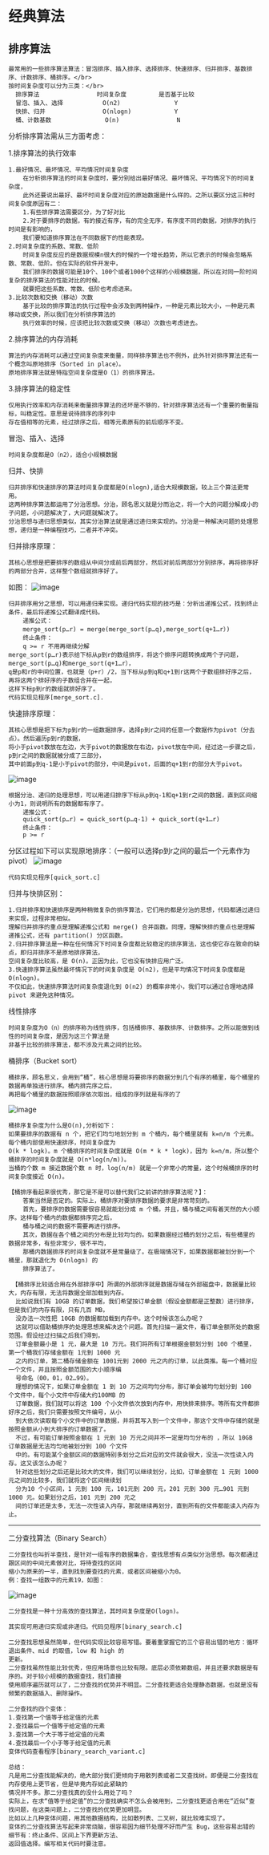 # 经典算法
## 排序算法
    最常用的一些排序算法算法：冒泡排序、插入排序、选择排序、快速排序、归并排序、基数排序、计数排序、桶排序。</br>
    按时间复杂度可以分为三类：</br>
      排序算法                时间复杂度         是否基于比较
      冒泡、插入、选择           O(n2)               Y
      快排、归并                O(nlogn)            Y
      桶、计数基数               O(n)                N
 
分析排序算法需从三方面考虑：</br>

1.排序算法的执行效率
    
    1.最好情况、最坏情况、平均情况时间复杂度
        在分析排序算法的时间复杂度时，要分别给出最好情况、最坏情况、平均情况下的时间复杂度，
        此外还要说出最好、最坏时间复杂度对应的原始数据是什么样的。之所以要区分这三种时间复杂度原因有二：
        1.有些排序算法需要区分，为了好对比
        2.对于要排序的数据，有的接近有序，有的完全无序，有序度不同的数据，对排序的执行时间是有影响的，
        我们要知道排序算法在不同数据下的性能表现。
    2.时间复杂度的系数、常数、低阶
        时间复杂度反应的是数据规模n很大的时候的一个增长趋势，所以它表示的时候会忽略系数、常数、低阶。但在实际的软件开发中，
        我们排序的数据可能是10个、100个或者1000个这样的小规模数据，所以在对同一阶时间复杂的排序算法的性能对比的时候，
        就要把这些系数、常数、低阶也考虑进来。
    3.比较次数和交换（移动）次数
        基于比较的排序算法的执行过程中会涉及到两种操作，一种是元素比较大小，一种是元素移动或交换，所以我们在分析排序算法的
        执行效率的时候，应该把比较次数或交换（移动）次数也考虑进去。

2.排序算法的内存消耗

    算法的内存消耗可以通过空间复杂度来衡量，同样排序算法也不例外，此外针对排序算法还有一个概念叫原地排序（Sorted in place）。
    原地排序算法就是特指空间复杂度是O（1）的排序算法。
    
3.排序算法的稳定性
    
    仅用执行效率和内存消耗来衡量排序算法的还坏是不够的，针对排序算法还有一个重要的衡量指标，叫稳定性。意思是说待排序的序列中
    存在值相等的元素，经过排序之后，相等元素原有的前后顺序不变。

冒泡、插入、选择

    时间复杂度都是O（n2），适合小规模数据
    
归并、快排
    
    归并排序和快速排序的算法时间复杂度都是O(nlogn),适合大规模数据，较上三个算法更常用。
    这两种排序算法都运用了分治思想。分治，顾名思义就是分而治之，将一个大的问题分解成小的子问题，小问题解决了，大问题就解决了。
    分治思想与递归思想类似，其实分治算法就是通过递归来实现的。分治是一种解决问题的处理思想，递归是一种编程技巧，二者并不冲突。
归并排序原理：
    
    其核心思想是把要排序的数组从中间分成前后两部分，然后对前后两部分分别排序，再将排序好的两部分合并，这样整个数组就排序好了。
如图：
![image](https://github.com/chysh/data_struct/blob/master/images/guibing_20190926113654.jpg)

    归并排序用分之思想，可以用递归来实现。递归代码实现的技巧是：分析出递推公式，找到终止条件，最后将递推公式翻译成代码。
        递推公式：
        merge_sort(p…r) = merge(merge_sort(p…q),merge_sort(q+1…r）)
        终止条件：
        q >= r 不用再继续分解
    merge_sort(p…r)表示给下标从p到r的数组排序，将这个排序问题转换成两个子问题，merge_sort(p…q)和merge_sort(q+1…r），
    q是p和r的中间位置，也就是（p+r）/2，当下标从p到q和q+1到r这两个子数组排好序之后，再将这两个排好序的子数组合并在一起，
    这样下标p到r的数组就排好序了。
    代码实现见程序[merge_sort.c].
快速排序原理：

    其核心思想是把下标为p到r的一组数据排序，选择p到r之间的任意一个数据作为pivot（分去点）。然后遍历p到r的数据，
    将小于pivot数放在左边，大于pivot的数据放在右边，pivot放在中间，经过这一步骤之后，p到r之间的数据就被分成了三部分，
    其中前面p到q-1是小于pivot的部分，中间是pivot，后面的q+1到r的部分大于pivot。
![image](https://github.com/chysh/data_struct/blob/master/images/quick_sort_1.jpg)
    
    根据分治、递归的处理思想，可以用递归排序下标从p到q-1和q+1到r之间的数据，直到区间缩小为1，则说明所有的数据都有序了。
        递推公式：
        quick_sort(p…r) = quick_sort(p…q-1) + quick_sort(q+1…r)
        终止条件：
        p >= r
分区过程如下可以实现原地排序：（一般可以选择p到r之间的最后一个元素作为pivot）
![image](https://github.com/chysh/data_struct/blob/master/images/pivot.jpg)
    
    代码实现见程序[quick_sort.c]
    
  归并与快排区别：
    
    1.归并排序和快速排序是两种稍微复杂的排序算法，它们用的都是分治的思想，代码都通过递归来实现，过程非常相似。
    理解归并排序的重点是理解递推公式和 merge() 合并函数。同理，理解快排的重点也是理解递推公式，还有 partition() 分区函数。
    2.归并排序算法是一种在任何情况下时间复杂度都比较稳定的排序算法，这也使它存在致命的缺点，即归并排序不是原地排序算法，
    空间复杂度比较高，是 O(n)。正因为此，它也没有快排应用广泛。
    3.快速排序算法虽然最坏情况下的时间复杂度是 O(n2)，但是平均情况下时间复杂度都是 O(nlogn)。
    不仅如此，快速排序算法时间复杂度退化到 O(n2) 的概率非常小，我们可以通过合理地选择 pivot 来避免这种情况。

线性排序
    
    时间复杂度为O（n）的排序称为线性排序，包括桶排序、基数排序、计数排序。之所以能做到线性的时间复杂度，是因为这三个算法是
    非基于比较的排序算法，都不涉及元素之间的比较。
    
桶排序（Bucket sort）

    桶排序，顾名思义，会用到“桶”，核心思想是将要排序的数据分到几个有序的桶里，每个桶里的数据再单独进行排序。桶内排完序之后，
    再把每个桶里的数据按照顺序依次取出，组成的序列就是有序的了
![image](https://github.com/chysh/data_struct/blob/master/images/bucket_20190927093708.jpg)

    桶排序复杂度为什么是O(n),分析如下：
    如果要排序的数据有 n 个，把它们均匀地划分到 m 个桶内，每个桶里就有 k=n/m 个元素。每个桶内部使用快速排序，时间复杂度为
    O(k * logk)。m 个桶排序的时间复杂度就是 O(m * k * logk)，因为 k=n/m，所以整个桶排序的时间复杂度就是 O(n*log(n/m))。
    当桶的个数 m 接近数据个数 n 时，log(n/m) 就是一个非常小的常量，这个时候桶排序的时间复杂度接近 O(n)。
    
    【桶排序看起来很优秀，那它是不是可以替代我们之前讲的排序算法呢？】：
        答案当然是否定的。实际上，桶排序对要排序数据的要求是非常苛刻的。
        首先，要排序的数据需要很容易就能划分成 m 个桶，并且，桶与桶之间有着天然的大小顺序。这样每个桶内的数据都排序完之后，
        桶与桶之间的数据不需要再进行排序。
        其次，数据在各个桶之间的分布是比较均匀的。如果数据经过桶的划分之后，有些桶里的数据非常多，有些非常少，很不平均，
        那桶内数据排序的时间复杂度就不是常量级了。在极端情况下，如果数据都被划分到一个桶里，那就退化为 O(nlogn) 的
        排序算法了。
        
     【桶排序比较适合用在外部排序中】所谓的外部排序就是数据存储在外部磁盘中，数据量比较大，内存有限，无法将数据全部加载到内存。
      比如说我们有 10GB 的订单数据，我们希望按订单金额（假设金额都是正整数）进行排序，但是我们的内存有限，只有几百 MB，
      没办法一次性把 10GB 的数据都加载到内存中。这个时候该怎么办呢？
      这就可以借助桶排序的处理思想来解决这个问题。首先扫描一遍文件，看订单金额所处的数据范围。假设经过扫描之后我们得到，
      订单金额最小是 1 元，最大是 10 万元。我们将所有订单根据金额划分到 100 个桶里，第一个桶我们存储金额在 1元到 1000 元
      之内的订单，第二桶存储金额在 1001元到 2000 元之内的订单，以此类推。每一个桶对应一个文件，并且按照金额范围的大小顺序编
      号命名（00，01，02…99）。
      理想的情况下，如果订单金额在 1 到 10 万之间均匀分布，那订单会被均匀划分到 100 个文件中，每个小文件中存储大约100MB 的
      订单数据，我们就可以将这 100 个小文件依次放到内存中，用快排来排序。等所有文件都排好序之后，我们只需要按照文件编号，从小
      到大依次读取每个小文件中的订单数据，并将其写入到一个文件中，那这个文件中存储的就是按照金额从小到大排序的订单数据了。
      不过，有可能订单按照金额在 1 元到 10 万元之间并不一定是均匀分布的 ，所以 10GB 订单数据是无法均匀地被划分到 100 个文件
      中的。有可能某个金额区间的数据特别多划分之后对应的文件就会很大，没法一次性读入内存。这又该怎么办呢？
      针对这些划分之后还是比较大的文件，我们可以继续划分，比如，订单金额在 1 元到 1000 元之间的比较多，我们就将这个区间继续划
      分为10 个小区间，1 元到 100 元，101元到 200 元，201 元到 300 元…901 元到 1000 元。如果划分之后，101 元到 200 元之
      间的订单还是太多，无法一次性读入内存，那就继续再划分，直到所有的文件都能读入内存为止。
    
----------------------------------------------------------------------------------------------------------------------------

二分查找算法（Binary Search）
    
    二分查找也叫折半查找，是针对一组有序的数据集合，查找思想有点类似分治思想。每次都通过跟区间的中间元素做对比，将待查找的区间
    缩小为原来的一半，直到找到要查找的元素，或者区间被缩小为0。
    例：查找一组数中的元素19，如图：
 ![image](https://github.com/chysh/data_struct/blob/master/images/binary_search_20190927141628.jpg)
    
    二分查找是一种十分高效的查找算法，其时间复杂度是O(logn)。
    
    其实现可用递归实现或非递归。代码见程序[binary_search.c]
    
    二分查找思想虽然简单，但代码实现比较容易写错。要着重掌握它的三个容易出错的地方：循环退出条件、mid 的取值，low 和 high 的
    更新。
    二分查找虽然性能比较优秀，但应用场景也比较有限。底层必须依赖数组，并且还要求数据是有序的。对于较小规模的数据查找，我们直接
    使用顺序遍历就可以了，二分查找的优势并不明显。二分查找更适合处理静态数据，也就是没有频繁的数据插入、删除操作。
    
    二分查找的四个变体：
    1.查找第一个值等于给定值的元素
    2.查找最后一个值等于给定值的元素
    3.查找第一个大于等于给定值的元素
    4.查找最后一个小于等于给定值的元素
    变体代码查看程序[binary_search_variant.c]
    
    总结：
    凡是用二分查找能解决的，绝大部分我们更倾向于用散列表或者二叉查找树。即便是二分查找在内存使用上更节省，但是毕竟内存如此紧缺的
    情况并不多。那二分查找真的没什么用处了吗？
    实际上，在求“值等于给定值”的二分查找确实不怎么会被用到，二分查找更适合用在“近似”查找问题，在这类问题上，二分查找的优势更加明显。
    比如以上几种变体问题，用其他数据结构，比如散列表、二叉树，就比较难实现了。
    变体的二分查找算法写起来非常烧脑，很容易因为细节处理不好而产生 Bug，这些容易出错的细节有：终止条件、区间上下界更新方法、
    返回值选择。编写相关代码时要注意。


    
    
